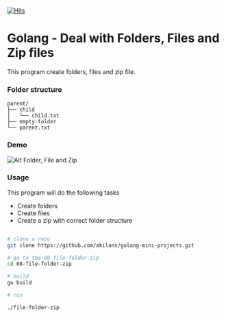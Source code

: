 [![Hits](https://hits.seeyoufarm.com/api/count/incr/badge.svg?url=https%3A%2F%2Fgithub.com%2Fakilans%2Fgolang-mini-projects%2Ftree%2Fmain%2F08-file-folder-zip&count_bg=%2379C83D&title_bg=%23555555&icon=&icon_color=%23E7E7E7&title=hits&edge_flat=false)](https://hits.seeyoufarm.com)

# Golang - Deal with Folders, Files and Zip files

This program create folders, files and zip file.

### Folder structure

    parent/
    ├── child
    │   └── child.txt
    ├── empty-folder
    └── parent.txt

### Demo

![Alt Folder, File and Zip](https://raw.githubusercontent.com/akilans/golang-mini-projects/main/demos/golang-zip.gif)

### Usage

This program will do the following tasks

- Create folders
- Create files
- Create a zip with correct folder structure

```bash

# clone a repo
git clone https://github.com/akilans/golang-mini-projects.git

# go to the 08-file-folder-zip
cd 08-file-folder-zip

# build
go build

# run

./file-folder-zip


```
